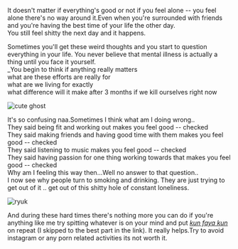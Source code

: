 It doesn't matter if everything's good or not if you feel alone -- you feel alone there's no way around it.Even when you're surrounded with friends and you're having the best time of your life the other day.  
You still feel shitty the next day and it happens.  
  
Sometimes you'll get these weird thoughts and you start to question everything in your life. You never believe that mental illness is actually a thing until you face it yourself.  
_You begin to think if anything really matters  
what are these efforts are really for  
what are we living for exactly  
what difference will it make after 3 months if we kill ourselves right now

![cute ghost](https://minimal-site-kappa.vercel.app/pixz/84616df3e2777db6c89b9555abdf38e3-modified.jpeg)

It's so confusing naa.Sometimes I think what am I doing wrong..  
They said being fit and working out makes you feel good -- checked  
They said making friends and having good time with them makes you feel good -- checked  
They said listening to music makes you feel good -- checked  
They said having passion for one thing working towards that makes you feel good -- checked  
Why am I feeling this way then...Well no answer to that question..  
I now see why people turn to smoking and drinking. They are just trying to get out of it .. get out of this shitty hole of constant loneliness.

![ryuk](https://minimal-site-kappa.vercel.app/pixz/4ad40ef152b0421e3de0f9a0d7dbdaa3.jpg)

And during these hard times there's nothing more you can do if you're anything like me try spitting whatever is on your mind and put _[kun faya kun](https://youtu.be/T94PHkuydcw?t=159)_ on repeat (I skipped to the best part in the link). It really helps.Try to avoid instagram or any porn related activities its not worth it.